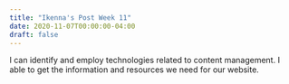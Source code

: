 ```yaml
---
title: "Ikenna's Post Week 11"
date: 2020-11-07T00:00:00-04:00
draft: false
---
```


I can identify and employ technologies related to content management. I able to get the information and resources we need for our website.

